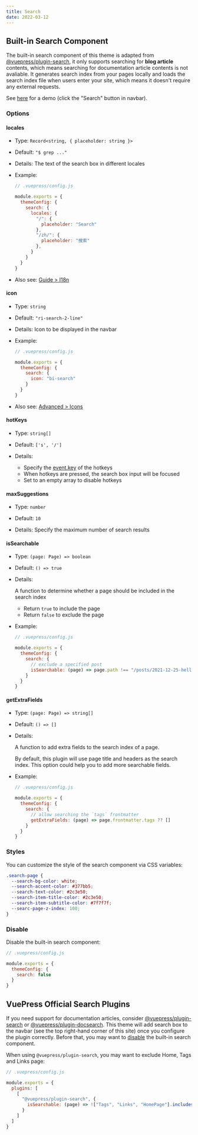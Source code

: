 ```yaml
---
title: Search
date: 2022-03-12
---
```


## Built-in Search Component

The built-in search component of this theme is adapted from [@vuepress/plugin-search](https://v2.vuepress.vuejs.org/reference/plugin/search.html), it only supports searching for **blog article** contents, which means searching for documentation article contents is not avaliable. It generates search index from your pages locally and loads the search index file when users enter your site, which means it doesn't require any external requests.

See [here](https://zxh.io) for a demo (click the "Search" button in navbar).


### Options

#### locales

- Type: `Record<string, { placeholder: string }>`

- Default: `"$ grep ..."`

- Details: The text of the search box in different locales

- Example:

  ```js
  // .vuepress/config.js

  module.exports = {
    themeConfig: {
      search: {
        locales: {
          "/": {
            placeholder: "Search"
          },
          "/zh/": {
            placeholder: "搜索"
          },
        }
      }
    }
  }
  ```

- Also see: [Guide > I18n](https://v2.vuepress.vuejs.org/guide/i18n.html)


#### icon

- Type: `string`

- Default: `"ri-search-2-line"`

- Details: Icon to be displayed in the navbar

- Example:

  ```js
  // .vuepress/config.js

  module.exports = {
    themeConfig: {
      search: {
        icon: "bi-search"
      }
    }
  }
  ```

- Also see: [Advanced > Icons](/docs/advanced/icons.md)


#### hotKeys

- Type: `string[]`

- Default: `['s', '/']`

- Details:
  
  - Specify the [event.key](http://keycode.info/) of the hotkeys
  - When hotkeys are pressed, the search box input will be focused
  - Set to an empty array to disable hotkeys


#### maxSuggestions

- Type: `number`

- Default: `10`

- Details: Specify the maximum number of search results


#### isSearchable

- Type: `(page: Page) => boolean`

- Default: `() => true`

- Details:

  A function to determine whether a page should be included in the search index

  - Return `true` to include the page
  - Return `false` to exclude the page

- Example:

  ```js
  // .vuepress/config.js

  module.exports = {
    themeConfig: {
      search: {
        // exclude a specified post
        isSearchable: (page) => page.path !== "/posts/2021-12-25-hello.html"
      }
    }
  }
  ```

#### getExtraFields

- Type: `(page: Page) => string[]`

- Default: `() => []`

- Details:

  A function to add extra fields to the search index of a page.

  By default, this plugin will use page title and headers as the search index. This option could help you to add more searchable fields.

- Example:

  ```js
  // .vuepress/config.js

  module.exports = {
    themeConfig: {
      search: {
        // allow searching the `tags` frontmatter
        getExtraFields: (page) => page.frontmatter.tags ?? []
      }
    }
  }
  ```


### Styles

You can customize the style of the search component via CSS variables:

```css
.search-page {
  --search-bg-color: white;
  --search-accent-color: #377bb5;
  --search-text-color: #2c3e50;
  --search-item-title-color: #2c3e50;
  --search-item-subtitle-color: #7f7f7f;
  --searc-page-z-index: 100;
}
```


### Disable

Disable the built-in search component:

```js
// .vuepress/config.js

module.exports = {
  themeConfig: {
    search: false
  }
}
```


## VuePress Official Search Plugins

If you need support for documentation articles, consider [@vuepress/plugin-search](https://v2.vuepress.vuejs.org/reference/plugin/search.html) or [@vuepress/plugin-docsearch](https://v2.vuepress.vuejs.org/reference/plugin/docsearch.html). This theme will add search box to the navbar (see the top right-hand corner of this site) once you configure the plugin correctly. Before that, you may want to [disable](#disable) the built-in search component.

When using `@vuepress/plugin-search`, you may want to exclude Home, Tags and Links page:

```js
// .vuepress/config.js

module.exports = {
  plugins: [
    [
      "@vuepress/plugin-search", {
        isSearchable: (page) => !["Tags", "Links", "HomePage"].includes(page.frontmatter.layout)
      }
    ]
  ]
}
```
